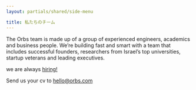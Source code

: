 ```yaml
---
layout: partials/shared/side-menu

title: 私たちのチーム
---
```


The Orbs team is made up of a group of experienced engineers, academics and business people. We’re building fast and smart with a team that includes successful founders, researchers from Israel’s top universities, startup veterans and leading executives.

we are always [hiring!]()

Send us your cv to [hello@orbs.com](hello@orbs.com "email")
